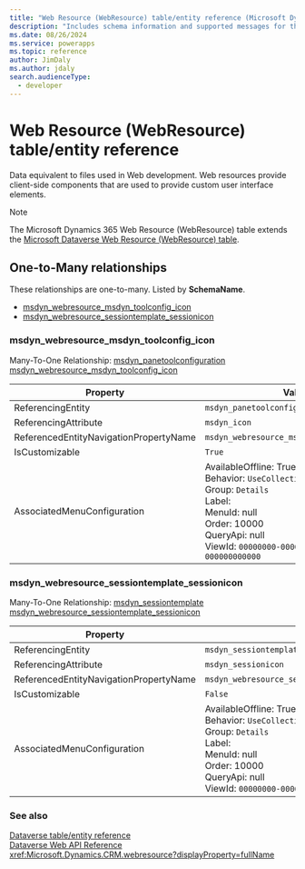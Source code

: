 ```yaml
---
title: "Web Resource (WebResource) table/entity reference (Microsoft Dynamics 365)"
description: "Includes schema information and supported messages for the Web Resource (WebResource) table/entity with Microsoft Dynamics 365."
ms.date: 08/26/2024
ms.service: powerapps
ms.topic: reference
author: JimDaly
ms.author: jdaly
search.audienceType: 
  - developer
---
```


# Web Resource (WebResource) table/entity reference

Data equivalent to files used in Web development. Web resources provide client-side components that are used to provide custom user interface elements.

> [!NOTE]
> The Microsoft Dynamics 365 Web Resource (WebResource) table extends the [Microsoft Dataverse Web Resource (WebResource) table](/power-apps/developer/data-platform/reference/entities/webresource).




## One-to-Many relationships

These relationships are one-to-many. Listed by **SchemaName**.

- [msdyn_webresource_msdyn_toolconfig_icon](#BKMK_msdyn_webresource_msdyn_toolconfig_icon)
- [msdyn_webresource_sessiontemplate_sessionicon](#BKMK_msdyn_webresource_sessiontemplate_sessionicon)

### <a name="BKMK_msdyn_webresource_msdyn_toolconfig_icon"></a> msdyn_webresource_msdyn_toolconfig_icon

Many-To-One Relationship: [msdyn_panetoolconfiguration msdyn_webresource_msdyn_toolconfig_icon](msdyn_panetoolconfiguration.md#BKMK_msdyn_webresource_msdyn_toolconfig_icon)

|Property|Value|
|---|---|
|ReferencingEntity|`msdyn_panetoolconfiguration`|
|ReferencingAttribute|`msdyn_icon`|
|ReferencedEntityNavigationPropertyName|`msdyn_webresource_msdyn_toolconfig_icon`|
|IsCustomizable|`True`|
|AssociatedMenuConfiguration|AvailableOffline: True<br />Behavior: `UseCollectionName`<br />Group: `Details`<br />Label: <br />MenuId: null<br />Order: 10000<br />QueryApi: null<br />ViewId: `00000000-0000-0000-0000-000000000000`|

### <a name="BKMK_msdyn_webresource_sessiontemplate_sessionicon"></a> msdyn_webresource_sessiontemplate_sessionicon

Many-To-One Relationship: [msdyn_sessiontemplate msdyn_webresource_sessiontemplate_sessionicon](msdyn_sessiontemplate.md#BKMK_msdyn_webresource_sessiontemplate_sessionicon)

|Property|Value|
|---|---|
|ReferencingEntity|`msdyn_sessiontemplate`|
|ReferencingAttribute|`msdyn_sessionicon`|
|ReferencedEntityNavigationPropertyName|`msdyn_webresource_sessiontemplate_sessionicon`|
|IsCustomizable|`False`|
|AssociatedMenuConfiguration|AvailableOffline: True<br />Behavior: `UseCollectionName`<br />Group: `Details`<br />Label: <br />MenuId: null<br />Order: 10000<br />QueryApi: null<br />ViewId: `00000000-0000-0000-0000-000000000000`|



### See also

[Dataverse table/entity reference](../about-entity-reference.md)  
[Dataverse Web API Reference](/power-apps/developer/data-platform/webapi/reference/about)   
<xref:Microsoft.Dynamics.CRM.webresource?displayProperty=fullName>
